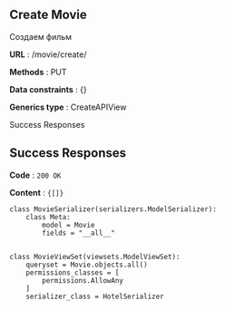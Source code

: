 ## Create Movie
Создаем фильм

**URL** : /movie/create/

**Methods** : PUT

**Data constraints** : {}

**Generics type** : CreateAPIView

Success Responses


## Success Responses

**Code** : `200 OK`

**Content** : `{[]}`

```
class MovieSerializer(serializers.ModelSerializer):
    class Meta:
        model = Movie
        fields = "__all__"


class MovieViewSet(viewsets.ModelViewSet):
    queryset = Movie.objects.all()
    permissions_classes = [
        permissions.AllowAny
    ]
    serializer_class = HotelSerializer

```
